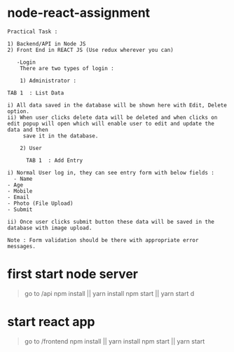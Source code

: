 # node-react-assignment

```
Practical Task :

1) Backend/API in Node JS
2) Front End in REACT JS (Use redux wherever you can)

   -Login
    There are two types of login :

    1) Administrator :

TAB 1  : List Data

i) All data saved in the database will be shown here with Edit, Delete option.
ii) When user clicks delete data will be deleted and when clicks on edit popup will open which will enable user to edit and update the data and then
     save it in the database.

    2) User

      TAB 1  : Add Entry

i) Normal User log in, they can see entry form with below fields :
  - Name
- Age
- Mobile
- Email
- Photo (File Upload)
- Submit

ii) Once user clicks submit button these data will be saved in the database with image upload.

Note : Form validation should be there with appropriate error messages.
```

# first start node server

> go to /api
> npm install || yarn install
> npm start || yarn start
> d

# start react app

> go to /frontend
> npm install || yarn install
> npm start || yarn start

